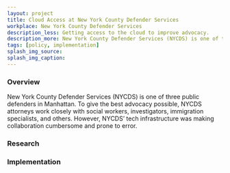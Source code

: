 ```yaml
---
layout: project
title: Cloud Access at New York County Defender Services
workplace: New York County Defender Services
description_less: Getting access to the cloud to improve advocacy.
description_more: New York County Defender Services (NYCDS) is one of three public defenders in Manhattan. To give the best advocacy possible, NYCDS attorneys work closely with social workers, investigators, immigration specialists, and others. However, NYCDS’ tech infrastructure was making collaboration cumbersome and prone to error.
tags: [policy, implementation]
splash_img_source: 
splash_img_caption: 
---
```


### Overview
New York County Defender Services (NYCDS) is one of three public defenders in Manhattan. To give the best advocacy possible, NYCDS attorneys work closely with social workers, investigators, immigration specialists, and others. However, NYCDS’ tech infrastructure was making collaboration cumbersome and prone to error.

### Research

### Implementation

